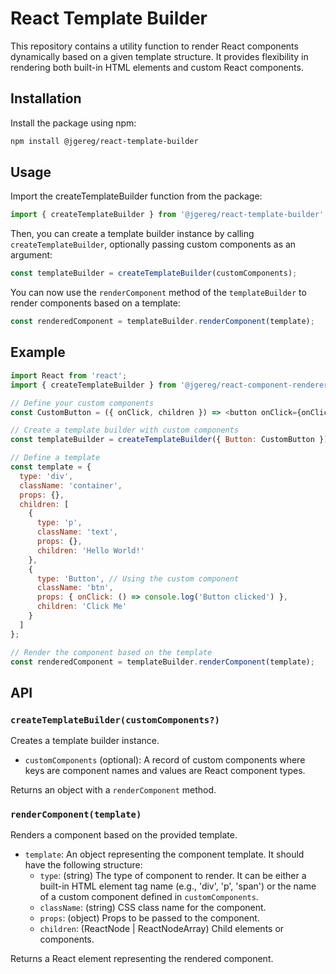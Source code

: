 # React Template Builder

This repository contains a utility function to render React components dynamically based on a given template structure. It provides flexibility in rendering both built-in HTML elements and custom React components.

## Installation

Install the package using npm:

```bash
npm install @jgereg/react-template-builder
```

## Usage

Import the createTemplateBuilder function from the package:

```js
import { createTemplateBuilder } from '@jgereg/react-template-builder';
```

Then, you can create a template builder instance by calling `createTemplateBuilder`, optionally passing custom components as an argument:

```js
const templateBuilder = createTemplateBuilder(customComponents);
```

You can now use the `renderComponent` method of the `templateBuilder` to render components based on a template:

```js
const renderedComponent = templateBuilder.renderComponent(template);
```

## Example

```js
import React from 'react';
import { createTemplateBuilder } from '@jgereg/react-component-renderer';

// Define your custom components
const CustomButton = ({ onClick, children }) => <button onClick={onClick}>{children}</button>;

// Create a template builder with custom components
const templateBuilder = createTemplateBuilder({ Button: CustomButton });

// Define a template
const template = {
  type: 'div',
  className: 'container',
  props: {},
  children: [
    {
      type: 'p',
      className: 'text',
      props: {},
      children: 'Hello World!'
    },
    {
      type: 'Button', // Using the custom component
      className: 'btn',
      props: { onClick: () => console.log('Button clicked') },
      children: 'Click Me'
    }
  ]
};

// Render the component based on the template
const renderedComponent = templateBuilder.renderComponent(template);
```

## API

### `createTemplateBuilder(customComponents?)`

Creates a template builder instance.

- `customComponents` (optional): A record of custom components where keys are component names and values are React component types.

Returns an object with a `renderComponent` method.

### `renderComponent(template)`

Renders a component based on the provided template.

- `template`: An object representing the component template. It should have the following structure:
  - `type`: (string) The type of component to render. It can be either a built-in HTML element tag name (e.g., 'div', 'p', 'span') or the name of a custom component defined in `customComponents`.
  - `className`: (string) CSS class name for the component.
  - `props`: (object) Props to be passed to the component.
  - `children`: (ReactNode | ReactNodeArray) Child elements or components.

Returns a React element representing the rendered component.
